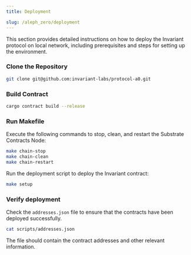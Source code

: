 ```yaml
---
title: Deployment

slug: /aleph_zero/deployment
---
```


This section provides detailed instructions on how to deploy the Invariant protocol on local network, including prerequisites and steps for setting up the environment.

### Clone the Repository

```bash
git clone git@github.com:invariant-labs/protocol-a0.git
```

### Build Contract

```bash
cargo contract build --release
```

### Run Makefile

Execute the following commands to stop, clean, and restart the Substrate Contracts Node:

```bash
make chain-stop
make chain-clean
make chain-restart
```

Run the deployment script to deploy the Invariant contract:

```bash
make setup
```

### Verify deployment

Check the `addresses.json` file to ensure that the contracts have been deployed successfully.

```bash
cat scripts/addresses.json
```

The file should contain the contract addresses and other relevant information.
